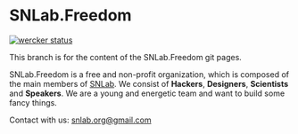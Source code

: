 # SNLab.Freedom

[![wercker status](https://app.wercker.com/status/aab2f3a461c545bf3cbca862c1d2bf66/s/ "wercker status")](https://app.wercker.com/project/byKey/aab2f3a461c545bf3cbca862c1d2bf66)

This branch is for the content of the SNLab.Freedom git pages.

SNLab.Freedom is a free and non-profit organization, which is composed of the main members of [SNLab](https://snlab.github.io). We consist of **Hackers**, **Designers**, **Scientists** and **Speakers**. We are a young and energetic team and want to build some fancy things.

Contact with us: <snlab.org@gmail.com>
